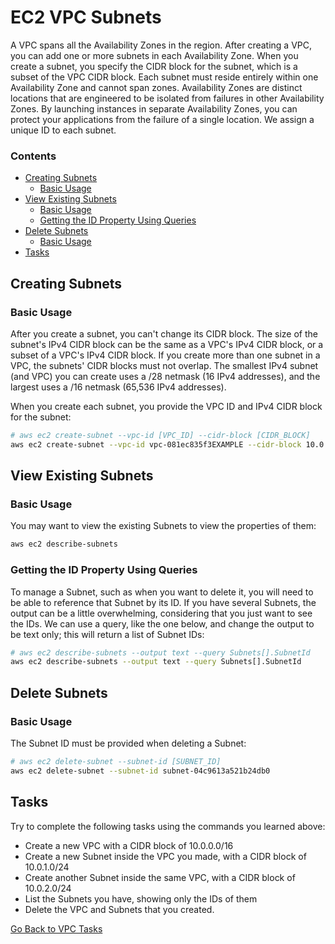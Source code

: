 # EC2 VPC Subnets
A VPC spans all the Availability Zones in the region.
After creating a VPC, you can add one or more subnets in each Availability Zone.
When you create a subnet, you specify the CIDR block for the subnet, which is a subset of the VPC CIDR block.
Each subnet must reside entirely within one Availability Zone and cannot span zones.
Availability Zones are distinct locations that are engineered to be isolated from failures in other Availability Zones.
By launching instances in separate Availability Zones, you can protect your applications from the failure of a single location.
We assign a unique ID to each subnet.

<!--TOC_START-->
### Contents
- [Creating Subnets](#creating-subnets)
	- [Basic Usage](#basic-usage)
- [View Existing Subnets](#view-existing-subnets)
	- [Basic Usage](#basic-usage-1)
	- [Getting the ID Property Using Queries](#getting-the-id-property-using-queries)
- [Delete Subnets](#delete-subnets)
	- [Basic Usage](#basic-usage-2)
- [Tasks](#tasks)

<!--TOC_END-->
## Creating Subnets
### Basic Usage
After you create a subnet, you can't change its CIDR block.
The size of the subnet's IPv4 CIDR block can be the same as a VPC's IPv4 CIDR block, or a subset of a VPC's IPv4 CIDR block.
If you create more than one subnet in a VPC, the subnets' CIDR blocks must not overlap.
The smallest IPv4 subnet (and VPC) you can create uses a /28 netmask (16 IPv4 addresses), and the largest uses a /16 netmask (65,536 IPv4 addresses).

When you create each subnet, you provide the VPC ID and IPv4 CIDR block for the subnet:
```bash
# aws ec2 create-subnet --vpc-id [VPC_ID] --cidr-block [CIDR_BLOCK]
aws ec2 create-subnet --vpc-id vpc-081ec835f3EXAMPLE --cidr-block 10.0.1.0/24
```

## View Existing Subnets
### Basic Usage
You may want to view the existing Subnets to view the properties of them:
```bash
aws ec2 describe-subnets
```
### Getting the ID Property Using Queries
To manage a Subnet, such as when you want to delete it, you will need to be able to reference that Subnet by its ID.
If you have several Subnets, the output can be a little overwhelming, considering that you just want to see the IDs.
We can use a query, like the one below, and change the output to be text only; this will return a list of Subnet IDs:
```bash
# aws ec2 describe-subnets --output text --query Subnets[].SubnetId
aws ec2 describe-subnets --output text --query Subnets[].SubnetId
```

## Delete Subnets
### Basic Usage
The Subnet ID must be provided when deleting a Subnet:
```bash
# aws ec2 delete-subnet --subnet-id [SUBNET_ID]
aws ec2 delete-subnet --subnet-id subnet-04c9613a521b24db0
```

## Tasks
Try to complete the following tasks using the commands you learned above:
- Create a new VPC with a CIDR block of 10.0.0.0/16
- Create a new Subnet inside the VPC you made, with a CIDR block of 10.0.1.0/24
- Create another Subnet inside the same VPC, with a CIDR block of 10.0.2.0/24
- List the Subnets you have, showing only the IDs of them
- Delete the VPC and Subnets that you created.

[Go Back to VPC Tasks](../README.md#tasks)
